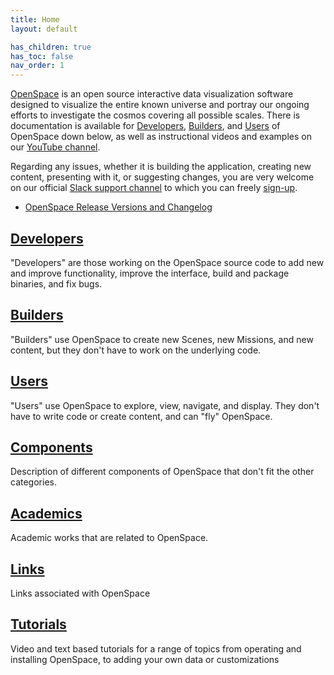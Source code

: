 ```yaml
---
title: Home
layout: default

has_children: true
has_toc: false
nav_order: 1
---
```


[OpenSpace](https://openspaceproject.com) is an open source interactive data visualization software designed to visualize the entire known universe and portray our ongoing efforts to investigate the cosmos covering all possible scales.  There is documentation is available for [Developers](https://github.com/OpenSpace/OpenSpace/wiki), [Builders](docs/builders/index), and [Users](docs/users/index) of OpenSpace down below, as well as instructional videos and examples on our [YouTube channel](https://www.youtube.com/c/OpenSpaceSoftware).

Regarding any issues, whether it is building the application, creating new content, presenting with it, or suggesting changes, you are very welcome on our official [Slack support channel](https://openspacesupport.slack.com) to which you can freely [sign-up](https://join.slack.com/t/openspacesupport/shared_invite/enQtMjUxNzUyMTQ1ODQxLTRmNDI1YTA4ODkzODUyODE0YjIzODU0NWU1NGY1NWIzZDUzMDgwM2VkYmE1ZGY3MmU2OWI5NzhlN2U3NWU2NTQ).

- [OpenSpace Release Versions and Changelog](docs/general/releases)

## [Developers](https://github.com/OpenSpace/OpenSpace/wiki)
"Developers" are those working on the OpenSpace source code to add new and improve functionality, improve the interface, build and package binaries, and fix bugs.

## [Builders](docs/builders/index)
"Builders" use OpenSpace to create new Scenes, new Missions, and new content, but they don't have to work on the underlying code.

## [Users](docs/users/index)
"Users" use OpenSpace to explore, view, navigate, and display.  They don't have to write code or create content, and can "fly" OpenSpace.

## [Components](docs/components/index)
Description of different components of OpenSpace that don't fit the other categories.

## [Academics](docs/academics)
Academic works that are related to OpenSpace.

## [Links](docs/links)
Links associated with OpenSpace

## [Tutorials](docs/tutorials/index)
Video and text based tutorials for a range of topics from operating and installing OpenSpace, to adding your own data or customizations

